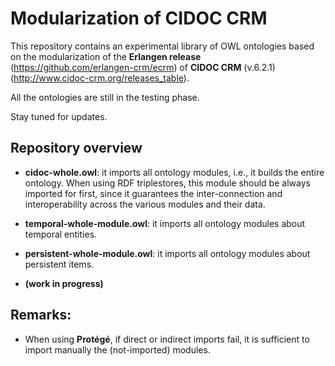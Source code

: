 # Modularization of CIDOC CRM

This repository contains an experimental library of OWL ontologies based on the modularization of the **Erlangen release** (https://github.com/erlangen-crm/ecrm) of **CIDOC CRM** (v.6.2.1) (http://www.cidoc-crm.org/releases_table).

All the ontologies are still in the testing phase.

Stay tuned for updates.



## Repository overview

* **cidoc-whole.owl**: it imports all ontology modules, i.e., it builds the entire ontology. When using RDF triplestores, this module should be always imported for first, since it guarantees the inter-connection and interoperability across the various modules and their data.  

* **temporal-whole-module.owl**: it imports all ontology modules about temporal entities.

* **persistent-whole-module.owl**: it imports all ontology modules about persistent items.

* **(work in progress)**

## Remarks:
* When using **Protégé**, if direct or indirect imports fail, it is sufficient to import manually the (not-imported) modules.
